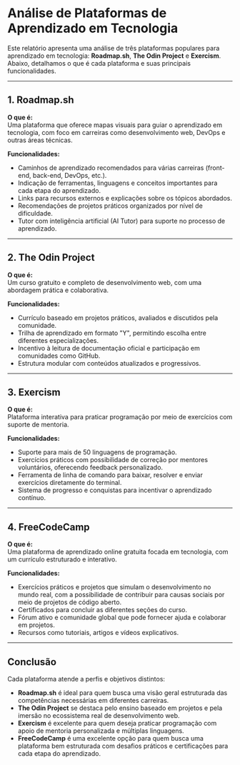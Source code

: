 # Análise de Plataformas de Aprendizado em Tecnologia

Este relatório apresenta uma análise de três plataformas populares para aprendizado em tecnologia: **Roadmap.sh**, **The Odin Project** e **Exercism**. Abaixo, detalhamos o que é cada plataforma e suas principais funcionalidades.

---

## 1. Roadmap.sh

**O que é:**  
Uma plataforma que oferece mapas visuais para guiar o aprendizado em tecnologia, com foco em carreiras como desenvolvimento web, DevOps e outras áreas técnicas.

**Funcionalidades:**
- Caminhos de aprendizado recomendados para várias carreiras (front-end, back-end, DevOps, etc.).
- Indicação de ferramentas, linguagens e conceitos importantes para cada etapa do aprendizado.
- Links para recursos externos e explicações sobre os tópicos abordados.
- Recomendações de projetos práticos organizados por nível de dificuldade.
- Tutor com inteligência artificial (AI Tutor) para suporte no processo de aprendizado.

---

## 2. The Odin Project

**O que é:**  
Um curso gratuito e completo de desenvolvimento web, com uma abordagem prática e colaborativa.

**Funcionalidades:**
- Currículo baseado em projetos práticos, avaliados e discutidos pela comunidade.
- Trilha de aprendizado em formato "Y", permitindo escolha entre diferentes especializações.
- Incentivo à leitura de documentação oficial e participação em comunidades como GitHub.
- Estrutura modular com conteúdos atualizados e progressivos.

---

## 3. Exercism

**O que é:**  
Plataforma interativa para praticar programação por meio de exercícios com suporte de mentoria.

**Funcionalidades:**
- Suporte para mais de 50 linguagens de programação.
- Exercícios práticos com possibilidade de correção por mentores voluntários, oferecendo feedback personalizado.
- Ferramenta de linha de comando para baixar, resolver e enviar exercícios diretamente do terminal.
- Sistema de progresso e conquistas para incentivar o aprendizado contínuo.

---

## 4. FreeCodeCamp

**O que é:**  
Uma plataforma de aprendizado online gratuita focada em tecnologia, com um currículo estruturado e interativo.

**Funcionalidades:**
- Exercícios práticos e projetos que simulam o desenvolvimento no mundo real, com a possibilidade de contribuir para causas sociais por meio de projetos de código aberto.
- Certificados para concluir as diferentes seções do curso.
- Fórum ativo e comunidade global que pode fornecer ajuda e colaborar em projetos.
- Recursos como tutoriais, artigos e vídeos explicativos.

---

## Conclusão

Cada plataforma atende a perfis e objetivos distintos:
- **Roadmap.sh** é ideal para quem busca uma visão geral estruturada das competências necessárias em diferentes carreiras.
- **The Odin Project** se destaca pelo ensino baseado em projetos e pela imersão no ecossistema real de desenvolvimento web.
- **Exercism** é excelente para quem deseja praticar programação com apoio de mentoria personalizada e múltiplas linguagens.
- **FreeCodeCamp** é uma excelente opção para quem busca uma plataforma bem estruturada com desafios práticos e certificações para cada etapa do aprendizado.

